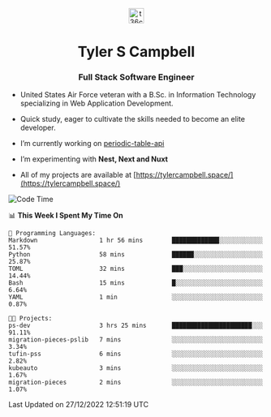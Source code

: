 <p align="center">
<a href="https://www.linkedin.com/in/t36campbell" target="blank"><img align="center" src="https://ik.imagekit.io/t36campbell/Portfolio/linkedin.png.original_m8bbGgPh6.png" alt="t36campbell" height="30" width="30" /></a>
</p>
<h1 align="center">Tyler S Campbell</h1>
<h3 align="center">Full Stack Software Engineer</h3>

* United States Air Force veteran with a B.Sc. in Information Technology specializing in Web Application Development. 

* Quick study, eager to cultivate the skills needed to become an elite developer.

* I’m currently working on [periodic-table-api](https://github.com/t36campbell/periodic-table-api)

* I’m experimenting with **Nest, Next and Nuxt**

* All of my projects are available at [https://tylercampbell.space/](https://tylercampbell.space/)

<!--START_SECTION:waka-->
![Code Time](http://img.shields.io/badge/Code%20Time-2%2C056%20hrs%2045%20mins-blue)

📊 **This Week I Spent My Time On** 

```text
💬 Programming Languages: 
Markdown                 1 hr 56 mins        █████████████░░░░░░░░░░░░   51.57% 
Python                   58 mins             ██████░░░░░░░░░░░░░░░░░░░   25.87% 
TOML                     32 mins             ███░░░░░░░░░░░░░░░░░░░░░░   14.44% 
Bash                     15 mins             █░░░░░░░░░░░░░░░░░░░░░░░░   6.64% 
YAML                     1 min               ░░░░░░░░░░░░░░░░░░░░░░░░░   0.87%

🐱‍💻 Projects: 
ps-dev                   3 hrs 25 mins       ██████████████████████░░░   91.11% 
migration-pieces-pslib   7 mins              ░░░░░░░░░░░░░░░░░░░░░░░░░   3.34% 
tufin-pss                6 mins              ░░░░░░░░░░░░░░░░░░░░░░░░░   2.82% 
kubeauto                 3 mins              ░░░░░░░░░░░░░░░░░░░░░░░░░   1.67% 
migration-pieces         2 mins              ░░░░░░░░░░░░░░░░░░░░░░░░░   1.07%

```


 Last Updated on 27/12/2022 12:51:19 UTC
<!--END_SECTION:waka-->
